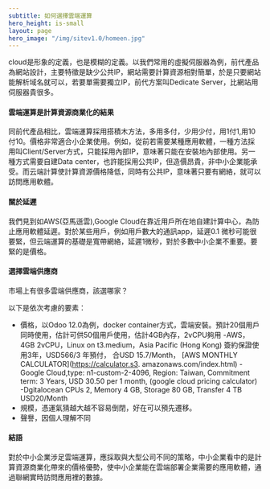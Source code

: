 ```yaml
---
subtitle: 如何選擇雲端運算
hero_height: is-small
layout: page
hero_image: "/img/sitev1.0/homeen.jpg"
---
```


cloud是形象的定義，也是模糊的定義。以我們常用的虛擬伺服器為例，前代產品為網站設計，主要特徵是缺少公共IP，網站需要計算資源相對簡單，於是只要網站能解析域名就可以，若要單需要獨立IP，前代方案叫Dedicate Server，比網站用伺服器貴很多。

#### 雲端運算是計算資源商業化的結果

同前代產品相比，雲端運算採用搭積木方法，多用多付，少用少付，用1付1,用10付10。價格非常適合小企業使用。例如，從前若需要某種應用軟體，一種方法採用叫Client/Server方式，只能採用內部IP，意味著只能在安裝地內部使用。另一種方式需要自建Data center，也許能採用公共IP，但造價昂貴，非中小企業能承受。而云端計算使計算資源價格降低，同時有公共IP，意味著只要有網絡，就可以訪問應用軟體。

#### 關於延遲

我們見到如AWS(亞馬遜雲),Google Cloud在靠近用戶所在地自建計算中心，為防止應用軟體延遲。對於某些用戶，例如用戶數大的通訊app，延遲0.1 微秒可能很要緊，但云端運算的基礎是寬帶網絡，延遲1微秒，對於多數中小企業不重要。要緊的是價格。

#### 選擇雲端供應商

市場上有很多雲端供應商，該選哪家？

以下是依次考慮的要素：

- 價格，以Odoo 12.0為例，docker container方式，雲端安裝。預計20個用戶同時使用，估計可供50個用戶使用，估計4GB內存，2vCPU夠用
-AWS， 4GB 2vCPU，Linux on t3.medium，Asia Pacific (Hong Kong) 簽約保證使用3年，USD566/3 年預付， 合USD 15.7/Month， [AWS MONTHLY CALCULATOR](https://calculator.s3. amazonaws.com/index.html)
-Google Cloud,type: n1-custom-2-4096, Region: Taiwan, Commitment term: 3 Years, USD 30.50 per 1 month, (google cloud pricing calculator)
-Dgitalocean CPUs 2, Memory 4 GB, Storage 80 GB, Transfer 4 TB USD20/Month
- 規模，憑運氣猜越大越不容易倒閉，好在可以預先遷移。
- 聲譽，因個人理解不同

#### 結語

對於中小企業涉足雲端運算，應採取與大型公司不同的策略，中小企業看中的是計算資源商業化帶來的價格優勢，使中小企業能在雲端部署企業需要的應用軟體，通過聯網實時訪問應用裡的數據。
